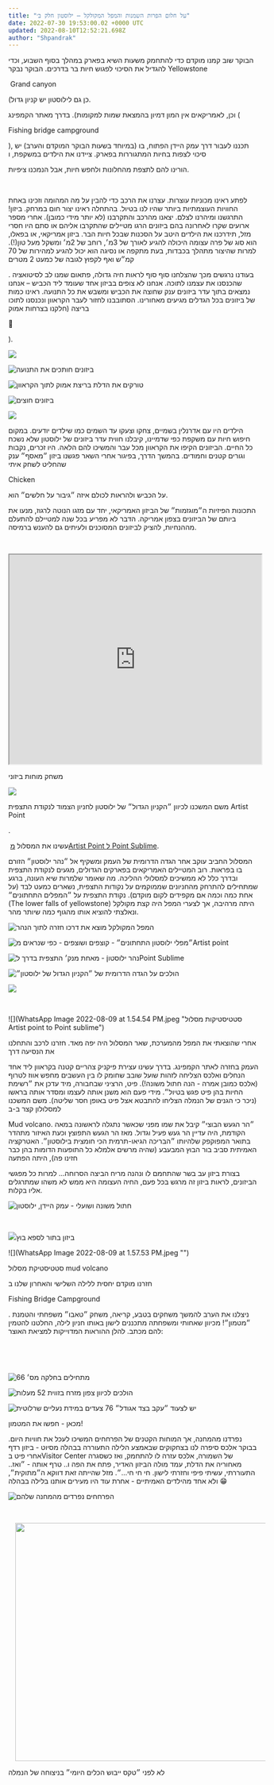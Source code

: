```yaml
---
title: "על חלום הפרות השמנות והמפל המקולקל – ילוסטון חלק ב׳"
date: 2022-07-30 19:53:00.02 +0000 UTC
updated: 2022-08-10T12:52:21.698Z
author: "Shpandrak"
---
```


הבוקר שוב קמנו מוקדם כדי להתחמק משעות השיא בפארק במהלך בסוף השבוע, וכדי להגדיל את הסיכוי לפגוש חיות בר בדרכים. הבוקר נבקר Yellowstone

 Grand canyon

 (כן גם לילוסטון יש קניון גדול.

 

וכן, לאמריקאים אין המון דמיון בהמצאת שמות למקומות). בדרך מאתר הקמפינג (

Fishing bridge campground

), תכננו לעבור דרך עמק היידן הפתוח, בו (במיוחד בשעות הבוקר המוקדם והערב) יש סיכוי לצפות בחיות המתגוררות בפארק. ציידנו את הילדים במשקפת, ו

הורינו להם לתצפת מהחלונות ולחפש חיות, אבל הנמכנו ציפיות.

 

לפתע ראינו מכוניות עוצרות. עצרנו את הרכב כדי להבין על מה המהומה וזכינו באחת החוויות העוצמתיות ביותר שהיו לנו בטיול. בהתחלה ראינו יצור חום במרחק. ביזון! התרגשנו ומיהרנו לצלם. יצאנו מהרכב והתקרבנו (לא יותר מידי כמובן). אחרי מספר ארועים שקרו לאחרונה בהם ביזונים הרגו מטיילים שהתקרבו אליהם או סתם היו חסרי מזל, תידרכנו את הילדים היטב על הסכנות שבכל חיות הבר. ביזון אמריקאי, או בפאלו, הוא סוג של פרה עצומה היכולה להגיע לאורך של 3מ׳, רוחב של 2מ׳ ומשקל מעל טון(!). למרות שהיצור מתהלך בכבדות, בעת מתקפה או נסיגה הוא יכול להגיע למהירות של 70 קמ״ש ואף לקפוץ לגובה של כמעט 2 מטרים

. בעודנו נרגשים מכך שהצלחנו סוף סוף לראות חיה גדולה, פתאום שמנו לב לסיטואציה שהכנסנו את עצמנו לתוכה. אנחנו לא צופים בביזון אחד שעומד ליד הכביש – אנחנו נמצאים בתוך עדר ביזונים ענק שחוצה את הכביש ומשבש את כל התנועה. ראינו כמות של ביזונים בכל הגדלים מגיעים מאחורינו. הסתובבנו לחזור לעבר הקראוון ונכנסנו לתוכו בריצה (חלקנו בצרחות אמוק 



).

![](IMG_7233-HEIC.jpg "")

![](IMG_7198-HEIC.jpg "ביזונים חותכים את התנועה")

![](IMG_7203-HEIC.jpg "טורקים את הדלת בריצת אמוק לתוך הקראוון")

![](IMG_7212-HEIC.jpg "ביזונים חוצים")

![](IMG_7195-HEIC.jpg "")

הילדים היו עם אדרנלין בשמיים, צחקו וצעקו עד השמים כמו שילדים יודעים. במקום חיפוש חיות עם משקפת כפי שדמיינו, קיבלנו חווית עדר ביזונים של ילוסטון שלא נשכח כל החיים. הביזונים הקיפו את הקראוון מכל עבר והמשיכו להם הלאה. היו זכרים, נקבות וגורים קטנים וחמודים. בהמשך הדרך, בפיגור אחרי השאר פגשנו ביזון ״מאסף״ ענק שהחליט לשחק איתי 

Chicken

 על הכביש ולהראות לכולם איזה ״גיבור על חלשים״ הוא. 

התכונות הפיזיות ה״מוגזמות״ של הביזון האמריקאי, יחד עם מזגו הנוטה לרגוז, מנעו את ביותם של הביזונים בצפון אמריקה. הדבר לא מפריע בכל שנה למטיילם להתעלם מההנחיות, להציק לביזונים המסוכנים ולעיתים גם להענש ברמיסה.

 

<iframe allowfullscreen="" class="BLOG_video_class" height="422" src="https://www.youtube.com/embed/sUfa2-dRNkY" width="508" youtube-src-id="sUfa2-dRNkY"></iframe>

משחק מוחות ביזוני

![](IMG_7235-HEIC.jpg "")

משם המשכנו לכיוון ״הקניון הגדול״ של ילוסטון לחניון הצמוד לנקודת התצפית Artist Point

.

 עשינו את המסלול <a href="https://www.alltrails.com/trail/us/wyoming/point-sublime-trail?u=m" target="_blank">מArtist Point ל Point Sublime</a>. 

המסלול החביב עוקב אחר הגדה הדרומית של העמק ומשקיף אל ״נהר ילוסטון״ הזורם בו בפראות. רוב המטיילים האמריקאים בפארקים הגדולים, מגעים לנקודת התצפית ובדרך כלל לא ממשיכים למסלולי ההליכה. מה שאומר שלמרות שיא העונה, ברגע שמתחילים להתרחק מהחניונים שממוקמים על נקודות התצפית, נשארים כמעט לבד (על אחת כמה וכמה אם מקפידים לקום מוקדם). נקודת התצפית על ״המפלים התחתונים״ (The lower falls of yellowstone) היתה מרהיבה, אך לצערי המפל היה קצת מקולקל ונאלצתי להוציא אותו מהגוף כמה שיותר מהר.

![](IMG_7352-HEIC.jpg "המפל המקולקל מוצא את דרכו חזרה לתוך הנהר")

![](IMG_7357-HEIC.jpg "״מפלי ילוסטון התחתונים״ - קוצפים ושוצפים - כפי שנראים מArtist point")

![](IMG_7311-HEIC.jpg "נהר ילוסטוןֿ - מאחת מנק׳ התצפית בדרך לPoint Sublime")

![](IMG_7302-HEIC.jpg "הולכים על הגדה הדרומית של ״הקניון הגדול של ילוסטון״")

![](IMG_7342-HEIC.jpg "")

 

![](WhatsApp Image 2022-08-09 at 1.54.54 PM.jpeg "סטטיסטיקות מסלול Artist point to Point sublime")

 

אחרי שהוצאתי את המפל מהמערכת, שאר המסלול היה יפה מאד. חזרנו לרכב והתחלנו את הנסיעה דרך 

העמק בחזרה לאתר הקמפינג. בדרך עשינו עצירת פיקניק צהריים קטנה בקראוון ליד אחד הנחלים ואלכס הצליחה לזהות שועל שובב שחומק לו בין העשבים מחפש אווז לטרוף (אלכס כמובן אמרה - הנה חתול משונה!). פיט, הרציני שבחבורה, מיד עדכן את ״רשימת החיות בהן פיט פגש בטיול״. מידי פעם הוא משנן אותה לעצמו ומסדר אותה בראשו (ניכר כי הגנים של הנמלה הצליחו להתבטא אצל פיט באופן חסר שליטה). משם המשכנו למסלולון קצר ב-ב

Mud volcano. ״הר הגעש הבוצי״ קיבל את שמו מפני שכאשר נתגלה לראשונה במאה הקודמת, היה עדיין הר געש פעיל וגדול. מאז הר הגעש התפוצץ וכעת האיזור מתהדר בתואר המפוקפק שלהיותו ״הבריכה הגיאו-תרמית הכי חומצית בילוסטון״. האטרקציה האמיתית סביב בור הבוץ המבעבע (שהיה מרשים אלמלא כל התופעות הדומות בהן כבר חזינו פה), היתה הפתעה 

בצורת ביזון עב בשר שהתחמם לו ונהנה מריח הביצה הסרוחה... למרות כל מפגשי הביזונים, לראות ביזון זה מרגש בכל פעם, החיה העצומה היא ממש לא משהו שמתרגלים אליו בקלות.

![](IMG_7386-HEIC.jpg "חתול משונה ושועלי - עמק היידן, ילוסטון")

 

![](IMG_7397-HEIC.jpg "")ביזון בתור לספא בוץ

![](WhatsApp Image 2022-08-09 at 1.57.53 PM.jpeg "")

סטטיסטיקת מסלול mud volcano

חזרנו מוקדם יחסית ללילה השלישי והאחרון שלנו ב 

Fishing Bridge Campground

. ניצלנו את הערב להמשך משחקים בטבע, קריאה, משחק ״טאבו״ משפחתי והטמנת ״מטמון״! מכיוון שאחותי ומשפחתה מתכננים לישון באותו חניון לילה, החלטנו להטמין להם מכתב. להלן ההוראות המדוייקות למציאת האוצר:

 

 

![](IMG_7405-HEIC.jpg "מתחילים בחלקה מס׳ 66")

![](IMG_7404.PNG "הולכים לכיוון צפון מזרח בזווית 52 מעלות")

![](IMG_7406-HEIC.jpg "יש לצעוד ״עקב בצד אגודל״ 76 צעדים במידת נעליים שרלוטית")

מכאן - חפשו את המטמון! 

נפרדנו מהמחנה, אך המוחות הקטנים של הפרחחים המשיכו לעכל את חוויות היום. בבוקר אלכס סיפרה לנו בצחקוקים שבאמצע הלילה התעוררה בבהלה מסיוט - ביזון רדף אחרי פיט בVisitor Center של השמורה, אלכס עזרה לו להתחמק, ואז כשסגרה מאחוריה את הדלת, עמד מולה הביזון האדיר, פתח את הפה ו.. טרף אותה - ״ואז.. התעוררתי, עשיתי פיפי וחזרתי לישון. חי חי חי...״. מזל שהייתה זאת דווקא ה״מתוקית״, ולא אחד מהילדים האמיתיים - אחרת עוד היו מעירים אותנו בלילה בבהלה 😁 

![](IMG_7418-HEIC.jpg "הפרחחים נפרדים מהמחנה שלהם")

 

<a href="https://blogger.googleusercontent.com/img/b/R29vZ2xl/AVvXsEjBRN7AC5XTFklksuvc110s7FRcd_iDZbCaa84hfNtYSjDm3GuKqXTZHAkvrjpHFMrZvhEA-zs5BzRozOKI_-S-Z2BELbRDy9MuFL4hoEn5tdxWZsAhqtS3oMqp7rALymVs_LS81h3F7RQ3tPcvy22eOt9B2s5P1O6xss4MSVH1UkzVcNqBpuEFVQ6bGw/s4032/IMG_7425.HEIC" style="margin-left: 1em; margin-right: 1em;"><img border="0" data-original-height="3024" data-original-width="4032" height="480" src="https://blogger.googleusercontent.com/img/b/R29vZ2xl/AVvXsEjBRN7AC5XTFklksuvc110s7FRcd_iDZbCaa84hfNtYSjDm3GuKqXTZHAkvrjpHFMrZvhEA-zs5BzRozOKI_-S-Z2BELbRDy9MuFL4hoEn5tdxWZsAhqtS3oMqp7rALymVs_LS81h3F7RQ3tPcvy22eOt9B2s5P1O6xss4MSVH1UkzVcNqBpuEFVQ6bGw/w640-h480/IMG_7425.HEIC" width="640"/></a>

לא לפני ״טקס ייבוש הכלים היומי״ בניצוחה של הנמלה
